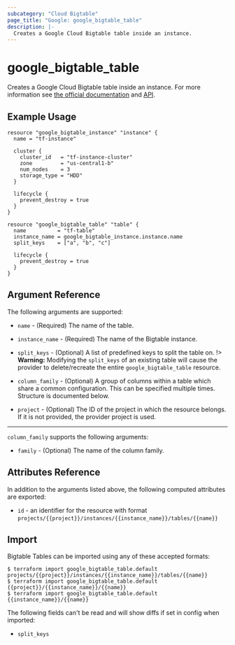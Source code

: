 ```yaml
---
subcategory: "Cloud Bigtable"
page_title: "Google: google_bigtable_table"
description: |-
  Creates a Google Cloud Bigtable table inside an instance.
---
```


# google_bigtable_table

Creates a Google Cloud Bigtable table inside an instance. For more information see
[the official documentation](https://cloud.google.com/bigtable/) and
[API](https://cloud.google.com/bigtable/docs/go/reference).

## Example Usage

```hcl
resource "google_bigtable_instance" "instance" {
  name = "tf-instance"

  cluster {
    cluster_id   = "tf-instance-cluster"
    zone         = "us-central1-b"
    num_nodes    = 3
    storage_type = "HDD"
  }

  lifecycle {
    prevent_destroy = true
  }
}

resource "google_bigtable_table" "table" {
  name          = "tf-table"
  instance_name = google_bigtable_instance.instance.name
  split_keys    = ["a", "b", "c"]

  lifecycle {
    prevent_destroy = true
  }
}
```

## Argument Reference

The following arguments are supported:

* `name` - (Required) The name of the table.

* `instance_name` - (Required) The name of the Bigtable instance.

* `split_keys` - (Optional) A list of predefined keys to split the table on.
!> **Warning:** Modifying the `split_keys` of an existing table will cause the provider
to delete/recreate the entire `google_bigtable_table` resource.

* `column_family` - (Optional) A group of columns within a table which share a common configuration. This can be specified multiple times. Structure is documented below.

* `project` - (Optional) The ID of the project in which the resource belongs. If it
    is not provided, the provider project is used.

-----

`column_family` supports the following arguments:

* `family` - (Optional) The name of the column family.

## Attributes Reference

In addition to the arguments listed above, the following computed attributes are
exported:

* `id` - an identifier for the resource with format `projects/{{project}}/instances/{{instance_name}}/tables/{{name}}`


## Import

Bigtable Tables can be imported using any of these accepted formats:

```
$ terraform import google_bigtable_table.default projects/{{project}}/instances/{{instance_name}}/tables/{{name}}
$ terraform import google_bigtable_table.default {{project}}/{{instance_name}}/{{name}}
$ terraform import google_bigtable_table.default {{instance_name}}/{{name}}
```

The following fields can't be read and will show diffs if set in config when imported:

- `split_keys`
